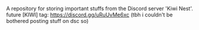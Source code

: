 A repository for storing important stuffs from the Discord server 'Kiwi Nest'.
future [KIWI] tag: https://discord.gg/uRuUvMe6xc
(tbh i couldn't be bothered posting stuff on dsc so)
